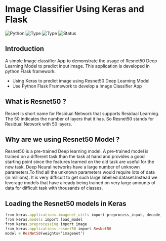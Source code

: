 # Image Classifier Using Keras and Flask
![Python](https://img.shields.io/badge/python-3.x-orange.svg)
![Type](https://img.shields.io/badge/Deep-Learning-red.svg) ![Type](https://img.shields.io/badge/Type-KERAS-yellow.svg)
![Status](https://img.shields.io/badge/Status-Completed-yellowgreen.svg)

## Introduction
A simple Image classifier App to demonstrate the usage of Resnet50 Deep Learning Model to predict input image.
This application is developed in python Flask framework.

- Using Keras to predict image using Resnet50 Deep Learning Model
- Use Python Flask Framework to develop a Image Classifier App

## What is Resnet50 ?

Resnet is short name for Residual Network that supports Residual Learning.
The 50 indicates the number of layers that it has.
So Resnet50 stands for Residual Network with 50 layers.

## Why are we using Resnet50 Model ?

Resnet50 is a pre-trained Deep learning model.
A pre-trained model is trained on a different task than the task at hand and provides a good starting point since the features learned on the old task are useful for the new task.
Deep Neural networks have a large number of unknown parameters.To find all the unknown parameters would require lots of data (in millions).
It is very difficult to get such large labelled dataset.Instead we leverage models that have already being trained on very large amounts of data for difficult task with thousands of classes.


## Loading the Resnet50 models in Keras
``` ruby
from keras.applications.imagenet_utils import preprocess_input, decode_predictions
from keras.models import load_model
from keras.preprocessing import image
from keras.applications.resnet50 import ResNet50
model = ResNet50(weights=’imagenet’)

```
